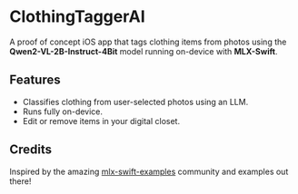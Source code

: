 # ClothingTaggerAI

A proof of concept iOS app that tags clothing items from photos using the **Qwen2-VL-2B-Instruct-4Bit** model running on-device with **MLX-Swift**.

## Features
- Classifies clothing from user-selected photos using an LLM.
- Runs fully on-device.
- Edit or remove items in your digital closet.

## Credits
Inspired by the amazing [mlx-swift-examples](https://github.com/ml-explore/mlx-swift-examples) community and examples out there!